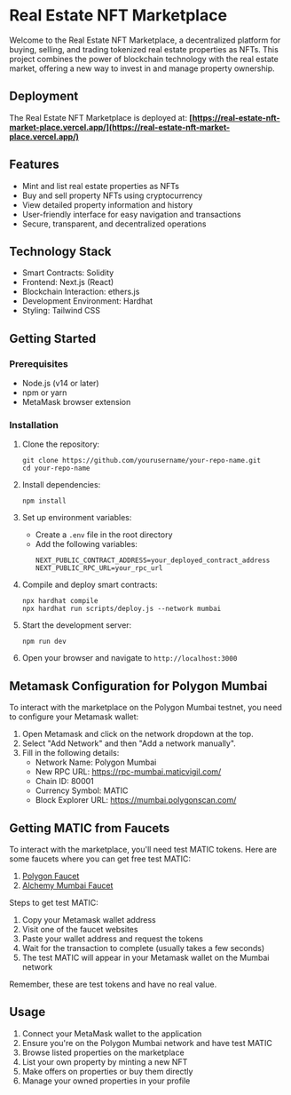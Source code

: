 # Real Estate NFT Marketplace

Welcome to the Real Estate NFT Marketplace, a decentralized platform for buying, selling, and trading tokenized real estate properties as NFTs. This project combines the power of blockchain technology with the real estate market, offering a new way to invest in and manage property ownership.

## Deployment

The Real Estate NFT Marketplace is deployed at:
**[https://real-estate-nft-market-place.vercel.app/](https://real-estate-nft-market-place.vercel.app/)**

## Features

- Mint and list real estate properties as NFTs
- Buy and sell property NFTs using cryptocurrency
- View detailed property information and history
- User-friendly interface for easy navigation and transactions
- Secure, transparent, and decentralized operations

## Technology Stack

- Smart Contracts: Solidity
- Frontend: Next.js (React)
- Blockchain Interaction: ethers.js
- Development Environment: Hardhat
- Styling: Tailwind CSS

## Getting Started

### Prerequisites

- Node.js (v14 or later)
- npm or yarn
- MetaMask browser extension

### Installation

1. Clone the repository:
   ```
   git clone https://github.com/yourusername/your-repo-name.git
   cd your-repo-name
   ```

2. Install dependencies:
   ```
   npm install
   ```

3. Set up environment variables:
   - Create a `.env` file in the root directory
   - Add the following variables:
     ```
     NEXT_PUBLIC_CONTRACT_ADDRESS=your_deployed_contract_address
     NEXT_PUBLIC_RPC_URL=your_rpc_url
     ```

4. Compile and deploy smart contracts:
   ```
   npx hardhat compile
   npx hardhat run scripts/deploy.js --network mumbai
   ```

5. Start the development server:
   ```
   npm run dev
   ```

6. Open your browser and navigate to `http://localhost:3000`

## Metamask Configuration for Polygon Mumbai

To interact with the marketplace on the Polygon Mumbai testnet, you need to configure your Metamask wallet:

1. Open Metamask and click on the network dropdown at the top.
2. Select "Add Network" and then "Add a network manually".
3. Fill in the following details:
   - Network Name: Polygon Mumbai
   - New RPC URL: https://rpc-mumbai.maticvigil.com/
   - Chain ID: 80001
   - Currency Symbol: MATIC
   - Block Explorer URL: https://mumbai.polygonscan.com/

## Getting MATIC from Faucets

To interact with the marketplace, you'll need test MATIC tokens. Here are some faucets where you can get free test MATIC:

1. [Polygon Faucet](https://faucet.polygon.technology/)
2. [Alchemy Mumbai Faucet](https://mumbaifaucet.com/)

Steps to get test MATIC:
1. Copy your Metamask wallet address
2. Visit one of the faucet websites
3. Paste your wallet address and request the tokens
4. Wait for the transaction to complete (usually takes a few seconds)
5. The test MATIC will appear in your Metamask wallet on the Mumbai network

Remember, these are test tokens and have no real value.

## Usage

1. Connect your MetaMask wallet to the application
2. Ensure you're on the Polygon Mumbai network and have test MATIC
3. Browse listed properties on the marketplace
4. List your own property by minting a new NFT
5. Make offers on properties or buy them directly
6. Manage your owned properties in your profile